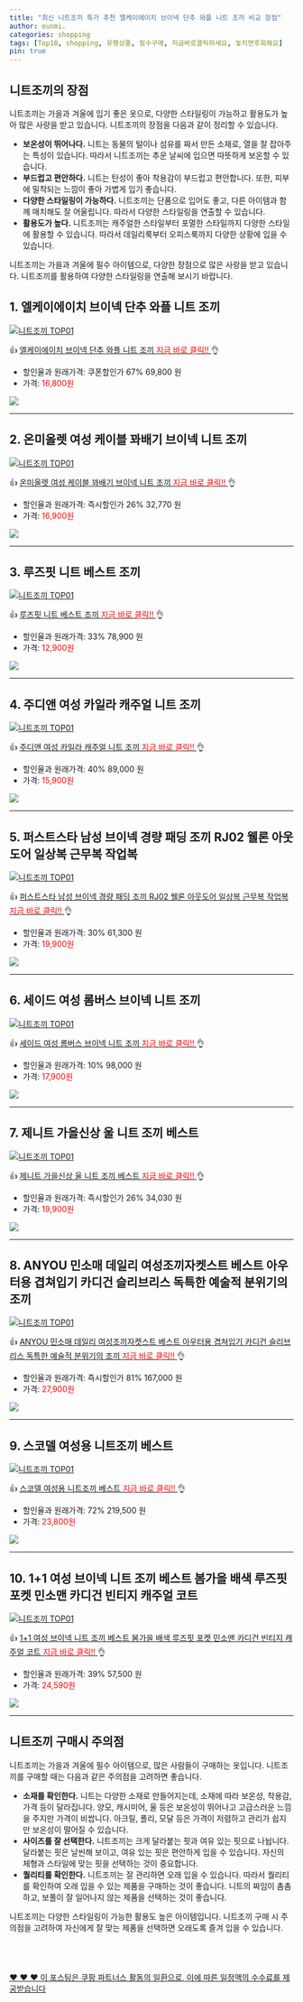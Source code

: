 ```yaml
---
title: "최신 니트조끼 특가 추천 엘케이에이치 브이넥 단추 와플 니트 조끼 비교 장점"
author: eunmi.
categories: shopping
tags: [Top10, shopping, 유행상품, 필수구매, 지금바로클릭하세요, 놓치면후회해요]
pin: true
---
```

## 니트조끼의 장점

니트조끼는 가을과 겨울에 입기 좋은 옷으로, 다양한 스타일링이 가능하고 활용도가 높아 많은 사랑을 받고 있습니다. 니트조끼의 장점을 다음과 같이 정리할 수 있습니다.

* **보온성이 뛰어나다.** 니트는 동물의 털이나 섬유를 짜서 만든 소재로, 열을 잘 잡아주는 특성이 있습니다. 따라서 니트조끼는 추운 날씨에 입으면 따뜻하게 보온할 수 있습니다.
* **부드럽고 편안하다.** 니트는 탄성이 좋아 착용감이 부드럽고 편안합니다. 또한, 피부에 밀착되는 느낌이 좋아 가볍게 입기 좋습니다.
* **다양한 스타일링이 가능하다.** 니트조끼는 단품으로 입어도 좋고, 다른 아이템과 함께 매치해도 잘 어울립니다. 따라서 다양한 스타일링을 연출할 수 있습니다.
* **활용도가 높다.** 니트조끼는 캐주얼한 스타일부터 포멀한 스타일까지 다양한 스타일에 활용할 수 있습니다. 따라서 데일리룩부터 오피스룩까지 다양한 상황에 입을 수 있습니다.

니트조끼는 가을과 겨울에 필수 아이템으로, 다양한 장점으로 많은 사랑을 받고 있습니다. 니트조끼를 활용하여 다양한 스타일링을 연출해 보시기 바랍니다.

   

## 1. 엘케이에이치 브이넥 단추 와플 니트 조끼

[![니트조끼 TOP01](https://thumbnail6.coupangcdn.com/thumbnails/remote/230x230ex/image/rs_quotation_api/8ihk2zp0/79b609ca5a7e433e8d46f2a4e18540ef.jpg)](https://link.coupang.com/re/AFFSDP?lptag=AF3617701&subid=GithubCoopas&pageKey=6335547921&traceid=V0-153&itemId=13390611547&vendorItemId=80645447629)


👍 [엘케이에이치 브이넥 단추 와플 니트 조끼 <font color=red> 지금 바로 클릭!! </font> ](https://link.coupang.com/re/AFFSDP?lptag=AF3617701&subid=GithubCoopas&pageKey=6335547921&traceid=V0-153&itemId=13390611547&vendorItemId=80645447629) 👌 


- 할인율과 원래가격: 쿠폰할인가 67%  69,800   원
- 가격: <span style='color:red'>16,800원</span>

[![](/discount_price.png)](https://link.coupang.com/re/AFFSDP?lptag=AF3617701&subid=GithubCoopas&pageKey=6335547921&traceid=V0-153&itemId=13390611547&vendorItemId=80645447629)

---


   

## 2. 온미올렛 여성 케이블 꽈배기 브이넥 니트 조끼

[![니트조끼 TOP01](https://thumbnail8.coupangcdn.com/thumbnails/remote/230x230ex/image/vendor_inventory/dcc9/20c3f9958df95c868c363ac582e6a3d891a509117708ed3cdd5a2eefead9.jpg)](https://link.coupang.com/re/AFFSDP?lptag=AF3617701&subid=GithubCoopas&pageKey=7589893697&traceid=V0-153&itemId=20053995010&vendorItemId=87090696258)


👍 [온미올렛 여성 케이블 꽈배기 브이넥 니트 조끼 <font color=red> 지금 바로 클릭!! </font> ](https://link.coupang.com/re/AFFSDP?lptag=AF3617701&subid=GithubCoopas&pageKey=7589893697&traceid=V0-153&itemId=20053995010&vendorItemId=87090696258) 👌 


- 할인율과 원래가격: 즉시할인가 26%  32,770   원
- 가격: <span style='color:red'>16,900원</span>

[![](/discount_price.png)](https://link.coupang.com/re/AFFSDP?lptag=AF3617701&subid=GithubCoopas&pageKey=7589893697&traceid=V0-153&itemId=20053995010&vendorItemId=87090696258)

---


   

## 3. 루즈핏 니트 베스트 조끼

[![니트조끼 TOP01](https://thumbnail10.coupangcdn.com/thumbnails/remote/230x230ex/image/vendor_inventory/b45e/ecd5fba1aa24daf7fe63105453b038abd643da11ef2ccfe7d90b1c9cb06f.jpg)](https://link.coupang.com/re/AFFSDP?lptag=AF3617701&subid=GithubCoopas&pageKey=7575485196&traceid=V0-153&itemId=19987243447&vendorItemId=87097007029)


👍 [루즈핏 니트 베스트 조끼 <font color=red> 지금 바로 클릭!! </font> ](https://link.coupang.com/re/AFFSDP?lptag=AF3617701&subid=GithubCoopas&pageKey=7575485196&traceid=V0-153&itemId=19987243447&vendorItemId=87097007029) 👌 


- 할인율과 원래가격: 33%  78,900   원
- 가격: <span style='color:red'>12,900원</span>

[![](/discount_price.png)](https://link.coupang.com/re/AFFSDP?lptag=AF3617701&subid=GithubCoopas&pageKey=7575485196&traceid=V0-153&itemId=19987243447&vendorItemId=87097007029)

---


   

## 4. 주디앤 여성 카일라 캐주얼 니트 조끼

[![니트조끼 TOP01](https://thumbnail10.coupangcdn.com/thumbnails/remote/230x230ex/image/vendor_inventory/cbfd/ff60d31276e9a9ae8e27dc77b1a8a1fadaf68b9c887ace6ca72e90156f31.jpg)](https://link.coupang.com/re/AFFSDP?lptag=AF3617701&subid=GithubCoopas&pageKey=7558285060&traceid=V0-153&itemId=19907046376&vendorItemId=87007038486)


👍 [주디앤 여성 카일라 캐주얼 니트 조끼 <font color=red> 지금 바로 클릭!! </font> ](https://link.coupang.com/re/AFFSDP?lptag=AF3617701&subid=GithubCoopas&pageKey=7558285060&traceid=V0-153&itemId=19907046376&vendorItemId=87007038486) 👌 


- 할인율과 원래가격: 40%  89,000   원
- 가격: <span style='color:red'>15,900원</span>

[![](/discount_price.png)](https://link.coupang.com/re/AFFSDP?lptag=AF3617701&subid=GithubCoopas&pageKey=7558285060&traceid=V0-153&itemId=19907046376&vendorItemId=87007038486)

---


   

## 5. 퍼스트스타 남성 브이넥 경량 패딩 조끼 RJ02 웰론 아웃도어 일상복 근무복 작업복

[![니트조끼 TOP01](https://thumbnail6.coupangcdn.com/thumbnails/remote/230x230ex/image/vendor_inventory/3f01/d816352757a69b5d771193e76309f719e941c5cc5a5e17ad7e82237869a2.jpg)](https://link.coupang.com/re/AFFSDP?lptag=AF3617701&subid=GithubCoopas&pageKey=7672633272&traceid=V0-153&itemId=20471892694&vendorItemId=5301310638)


👍 [퍼스트스타 남성 브이넥 경량 패딩 조끼 RJ02 웰론 아웃도어 일상복 근무복 작업복 <font color=red> 지금 바로 클릭!! </font> ](https://link.coupang.com/re/AFFSDP?lptag=AF3617701&subid=GithubCoopas&pageKey=7672633272&traceid=V0-153&itemId=20471892694&vendorItemId=5301310638) 👌 


- 할인율과 원래가격: 30%  61,300   원
- 가격: <span style='color:red'>19,900원</span>

[![](/discount_price.png)](https://link.coupang.com/re/AFFSDP?lptag=AF3617701&subid=GithubCoopas&pageKey=7672633272&traceid=V0-153&itemId=20471892694&vendorItemId=5301310638)

---


   

## 6. 세이드 여성 롬버스 브이넥 니트 조끼

[![니트조끼 TOP01](https://thumbnail6.coupangcdn.com/thumbnails/remote/230x230ex/image/vendor_inventory/70a0/814da739184ffdebcfc3dfbbcc5fdcc0a250ae3cd069fcc75b260f32a0fb.jpg)](https://link.coupang.com/re/AFFSDP?lptag=AF3617701&subid=GithubCoopas&pageKey=7584071591&traceid=V0-153&itemId=20026364272&vendorItemId=87123014816)


👍 [세이드 여성 롬버스 브이넥 니트 조끼 <font color=red> 지금 바로 클릭!! </font> ](https://link.coupang.com/re/AFFSDP?lptag=AF3617701&subid=GithubCoopas&pageKey=7584071591&traceid=V0-153&itemId=20026364272&vendorItemId=87123014816) 👌 


- 할인율과 원래가격: 10%  98,000   원
- 가격: <span style='color:red'>17,900원</span>

[![](/discount_price.png)](https://link.coupang.com/re/AFFSDP?lptag=AF3617701&subid=GithubCoopas&pageKey=7584071591&traceid=V0-153&itemId=20026364272&vendorItemId=87123014816)

---


   

## 7. 제니트 가을신상 울 니트 조끼 베스트

[![니트조끼 TOP01](https://thumbnail6.coupangcdn.com/thumbnails/remote/230x230ex/image/vendor_inventory/9e58/9332ce2514223357209a2f30c1cfc0e32ed1d17fc46143082950ba2d1f19.jpg)](https://link.coupang.com/re/AFFSDP?lptag=AF3617701&subid=GithubCoopas&pageKey=2121883768&traceid=V0-153&itemId=3600923860&vendorItemId=79576271397)


👍 [제니트 가을신상 울 니트 조끼 베스트 <font color=red> 지금 바로 클릭!! </font> ](https://link.coupang.com/re/AFFSDP?lptag=AF3617701&subid=GithubCoopas&pageKey=2121883768&traceid=V0-153&itemId=3600923860&vendorItemId=79576271397) 👌 


- 할인율과 원래가격: 즉시할인가 26%  34,030   원
- 가격: <span style='color:red'>19,900원</span>

[![](/discount_price.png)](https://link.coupang.com/re/AFFSDP?lptag=AF3617701&subid=GithubCoopas&pageKey=2121883768&traceid=V0-153&itemId=3600923860&vendorItemId=79576271397)

---


   

## 8. ANYOU 민소매 데일리 여성조끼자켓스트 베스트 아우터용 겹쳐입기 카디건 슬리브리스 독특한 예술적 분위기의 조끼

[![니트조끼 TOP01](https://thumbnail6.coupangcdn.com/thumbnails/remote/230x230ex/image/vendor_inventory/2611/03a23c1b5f7bcee533991d7d2a9ea03fd920ed58525cd7e7ebc8ccca1708.jpg)](https://link.coupang.com/re/AFFSDP?lptag=AF3617701&subid=GithubCoopas&pageKey=7520552166&traceid=V0-153&itemId=19837974577&vendorItemId=87108989659)


👍 [ANYOU 민소매 데일리 여성조끼자켓스트 베스트 아우터용 겹쳐입기 카디건 슬리브리스 독특한 예술적 분위기의 조끼 <font color=red> 지금 바로 클릭!! </font> ](https://link.coupang.com/re/AFFSDP?lptag=AF3617701&subid=GithubCoopas&pageKey=7520552166&traceid=V0-153&itemId=19837974577&vendorItemId=87108989659) 👌 


- 할인율과 원래가격: 즉시할인가 81%  167,000   원
- 가격: <span style='color:red'>27,900원</span>

[![](/discount_price.png)](https://link.coupang.com/re/AFFSDP?lptag=AF3617701&subid=GithubCoopas&pageKey=7520552166&traceid=V0-153&itemId=19837974577&vendorItemId=87108989659)

---


   

## 9. 스코델 여성용 니트조끼 베스트

[![니트조끼 TOP01](https://thumbnail8.coupangcdn.com/thumbnails/remote/230x230ex/image/vendor_inventory/5ef1/4ce68197dfea1b012ec94f49264e96c81c44786bf9749d44896acb98e0f2.jpg)](https://link.coupang.com/re/AFFSDP?lptag=AF3617701&subid=GithubCoopas&pageKey=7641906371&traceid=V0-153&itemId=20308108112&vendorItemId=87393906531)


👍 [스코델 여성용 니트조끼 베스트 <font color=red> 지금 바로 클릭!! </font> ](https://link.coupang.com/re/AFFSDP?lptag=AF3617701&subid=GithubCoopas&pageKey=7641906371&traceid=V0-153&itemId=20308108112&vendorItemId=87393906531) 👌 


- 할인율과 원래가격: 72%  219,500   원
- 가격: <span style='color:red'>23,800원</span>

[![](/discount_price.png)](https://link.coupang.com/re/AFFSDP?lptag=AF3617701&subid=GithubCoopas&pageKey=7641906371&traceid=V0-153&itemId=20308108112&vendorItemId=87393906531)

---


   

## 10. 1+1 여성 브이넥 니트 조끼 베스트 봄가을 배색 루즈핏 포켓 민소맨 카디건 빈티지 캐주얼 코트

[![니트조끼 TOP01](https://thumbnail7.coupangcdn.com/thumbnails/remote/230x230ex/image/vendor_inventory/b9b0/3620e3d2fdf8226e63a01cb5891ad90fe198a6af11c16375aaa84e61bae7.jpg)](https://link.coupang.com/re/AFFSDP?lptag=AF3617701&subid=GithubCoopas&pageKey=7556890017&traceid=V0-153&itemId=19900051312&vendorItemId=87000152159)


👍 [1+1 여성 브이넥 니트 조끼 베스트 봄가을 배색 루즈핏 포켓 민소맨 카디건 빈티지 캐주얼 코트 <font color=red> 지금 바로 클릭!! </font> ](https://link.coupang.com/re/AFFSDP?lptag=AF3617701&subid=GithubCoopas&pageKey=7556890017&traceid=V0-153&itemId=19900051312&vendorItemId=87000152159) 👌 


- 할인율과 원래가격: 39%  57,500   원
- 가격: <span style='color:red'>24,590원</span>

[![](/discount_price.png)](https://link.coupang.com/re/AFFSDP?lptag=AF3617701&subid=GithubCoopas&pageKey=7556890017&traceid=V0-153&itemId=19900051312&vendorItemId=87000152159)

---
## 니트조끼 구매시 주의점

니트조끼는 가을과 겨울에 필수 아이템으로, 많은 사람들이 구매하는 옷입니다. 니트조끼를 구매할 때는 다음과 같은 주의점을 고려하면 좋습니다.

* **소재를 확인한다.** 니트는 다양한 소재로 만들어지는데, 소재에 따라 보온성, 착용감, 가격 등이 달라집니다. 양모, 캐시미어, 울 등은 보온성이 뛰어나고 고급스러운 느낌을 주지만 가격이 비쌉니다. 아크릴, 폴리, 모달 등은 가격이 저렴하고 관리가 쉽지만 보온성이 떨어질 수 있습니다.
* **사이즈를 잘 선택한다.** 니트조끼는 크게 달라붙는 핏과 여유 있는 핏으로 나뉩니다. 달라붙는 핏은 날씬해 보이고, 여유 있는 핏은 편안하게 입을 수 있습니다. 자신의 체형과 스타일에 맞는 핏을 선택하는 것이 중요합니다.
* **퀄리티를 확인한다.** 니트조끼는 잘 관리하면 오래 입을 수 있습니다. 따라서 퀄리티를 확인하여 오래 입을 수 있는 제품을 구매하는 것이 좋습니다. 니트의 짜임이 촘촘하고, 보풀이 잘 일어나지 않는 제품을 선택하는 것이 좋습니다.

니트조끼는 다양한 스타일링이 가능한 활용도 높은 아이템입니다. 니트조끼 구매 시 주의점을 고려하여 자신에게 잘 맞는 제품을 선택하면 오래도록 즐겨 입을 수 있습니다.<br><br><br><br><br> [ ❤ ❤ ❤ 이 포스팅은 쿠팡 파트너스 활동의 일환으로, 이에 따른 일정액의 수수료를 제공받습니다](https://link.coupang.com/a/bcEFyh)